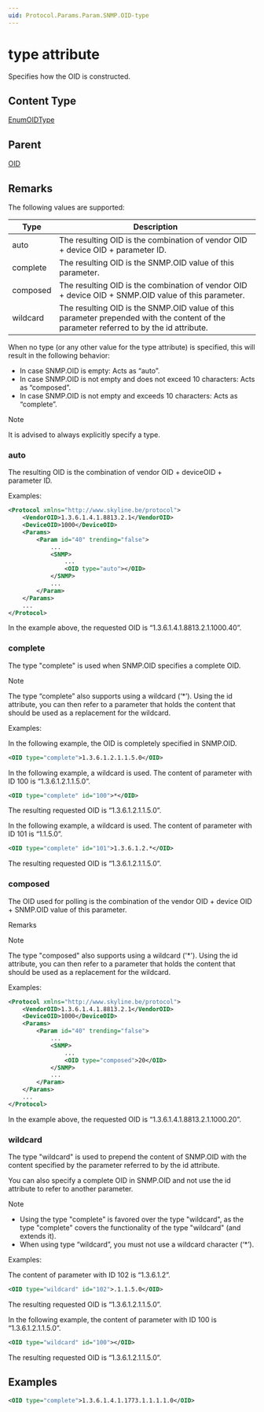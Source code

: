 ```yaml
---
uid: Protocol.Params.Param.SNMP.OID-type
---
```


# type attribute

Specifies how the OID is constructed.

## Content Type

[EnumOIDType](xref:Protocol-EnumOIDType)

## Parent

[OID](xref:Protocol.Params.Param.SNMP.OID)

## Remarks

The following values are supported:


|Type|Description
|--- |--- |
|auto|The resulting OID is the combination of vendor OID + device OID + parameter ID.|
|complete|The resulting OID is the SNMP.OID value of this parameter.|
|composed|The resulting OID is the combination of vendor OID + device OID + SNMP.OID value of this parameter.|
|wildcard|The resulting OID is the SNMP.OID value of this parameter prepended with the content of the parameter referred to by the id attribute.|

When no type (or any other value for the type attribute) is specified, this will result in the following behavior:

- In case SNMP.OID is empty: Acts as “auto”.
- In case SNMP.OID is not empty and does not exceed 10 characters: Acts as “composed”.
- In case SNMP.OID is not empty and exceeds 10 characters: Acts as “complete”.

> [!NOTE]
> It is advised to always explicitly specify a type.

### auto

The resulting OID is the combination of vendor OID + deviceOID + parameter ID.

Examples:

```xml
<Protocol xmlns="http://www.skyline.be/protocol">
    <VendorOID>1.3.6.1.4.1.8813.2.1</VendorOID>
    <DeviceOID>1000</DeviceOID>
    <Params>
        <Param id="40" trending="false">
            ...
            <SNMP>
                ...
                <OID type="auto"></OID>
            </SNMP>
            ...
        </Param>
    </Params>
    ...
</Protocol>
```

In the example above, the requested OID is “1.3.6.1.4.1.8813.2.1.1000.40”.

### complete

The type "complete" is used when SNMP.OID specifies a complete OID.

> [!NOTE]
> The type “complete” also supports using a wildcard (‘*’). Using the id attribute, you can then refer to a parameter that holds the content that should be used as a replacement for the wildcard.

Examples:

In the following example, the OID is completely specified in SNMP.OID.

```xml
<OID type="complete">1.3.6.1.2.1.1.5.0</OID>
```

In the following example, a wildcard is used. The content of parameter with ID 100 is “1.3.6.1.2.1.1.5.0”.

```xml
<OID type="complete" id="100">*</OID>
```

The resulting requested OID is “1.3.6.1.2.1.1.5.0”.

In the following example, a wildcard is used. The content of parameter with ID 101 is “1.1.5.0”.

```xml
<OID type="complete" id="101">1.3.6.1.2.*</OID>
```

The resulting requested OID is “1.3.6.1.2.1.1.5.0”.

### composed

The OID used for polling is the combination of the vendor OID + device OID + SNMP.OID value of this parameter.

Remarks

> [!NOTE]
> The type "composed" also supports using a wildcard ('*'). Using the id attribute, you can then refer to a parameter that holds the content that should be used as a replacement for the wildcard.

Examples:

```xml
<Protocol xmlns="http://www.skyline.be/protocol">
    <VendorOID>1.3.6.1.4.1.8813.2.1</VendorOID>
    <DeviceOID>1000</DeviceOID>
    <Params>
        <Param id="40" trending="false">
            ...
            <SNMP>
                ...
                <OID type="composed">20</OID>
            </SNMP>
            ...
        </Param>
    </Params>
    ...
</Protocol>
```

In the example above, the requested OID is “1.3.6.1.4.1.8813.2.1.1000.20”.

### wildcard

The type "wildcard" is used to prepend the content of SNMP.OID with the content specified by the parameter referred to by the id attribute.

You can also specify a complete OID in SNMP.OID and not use the id attribute to refer to another parameter.

> [!NOTE]
>
> - Using the type "complete" is favored over the type "wildcard", as the type "complete" covers the functionality of the type "wildcard" (and extends it).
> - When using type “wildcard”, you must not use a wildcard character (‘*’).

Examples:

The content of parameter with ID 102 is “1.3.6.1.2”.

```xml
<OID type="wildcard" id="102">.1.1.5.0</OID>
```

The resulting requested OID is “1.3.6.1.2.1.1.5.0”.

In the following example, the content of parameter with ID 100 is “1.3.6.1.2.1.1.5.0”.

```xml
<OID type="wildcard" id="100"></OID>
```

The resulting requested OID is “1.3.6.1.2.1.1.5.0”.

## Examples

```xml
<OID type="complete">1.3.6.1.4.1.1773.1.1.1.1.0</OID>
```
